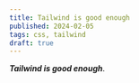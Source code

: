 ```yaml
---
title: Tailwind is good enough
published: 2024-02-05
tags: css, tailwind
draft: true
---
```

**_Tailwind is good enough_**.
